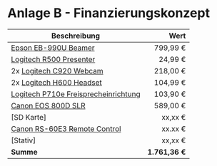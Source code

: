 # Anlage B - Finanzierungskonzept

| Beschreibung                           |           Wert |
| -------------------------------------- | -------------: |
| [Epson EB-990U Beamer]                 |       799,99 € |
| [Logitech R500 Presenter]              |        24,99 € |
| 2x [Logitech C920 Webcam]              |       218,00 € |
| 2x [Logitech H600 Headset]             |       104,99 € |
| [Logitech P710e Freisprecheinrichtung] |       103,90 € |
| [Canon EOS 800D SLR]                   |       589,00 € |
| [SD Karte]                             |        xx,xx € |
| [Canon RS-60E3 Remote Control]         |        xx.xx € |
| [Stativ]                               |        xx,xx € |
| **Summe**                              | **1.761,36 €** |

[Epson EB-990U Beamer]: https://www.notebooksbilliger.de/epson+eb+990u
[Logitech R500 Presenter]: https://www.amazon.de/dp/B07CKDJ55F
[Logitech C920 Webcam]: https://www.saturn.de/de/product/_logitech-c920-hd-pro-2063980.html
[Logitech H600 Headset]:https://www.euronics.de/Computer-und-Buero/Computer-Zubehoer/Webcams-Headsets-und-Co./H600-PC-Headset-Schnurlos-4051168259508
[Logitech P710e Freisprecheinrichtung]:https://www.bueromarkt-ag.de/konferenztelefon_logitech_speakerphone_p710e,p-980-000742-s,l-94511215,pd-b2c.html
[Canon EOS 800D SLR]: https://www.proshop.de/2584747
[Canon RS-60E3 Remote Control]: https://www.proshop.de/2006250